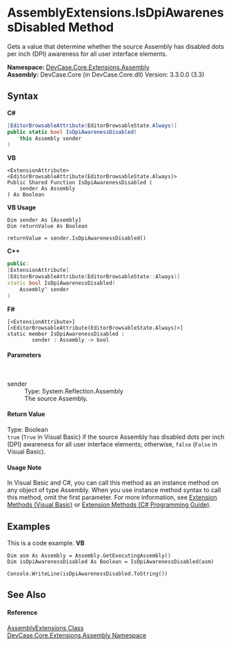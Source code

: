 # AssemblyExtensions.IsDpiAwarenessDisabled Method 
 

Gets a value that determine whether the source Assembly has disabled dots per inch (DPI) awareness for all user interface elements.

**Namespace:**&nbsp;<a href="N_DevCase_Core_Extensions_Assembly">DevCase.Core.Extensions.Assembly</a><br />**Assembly:**&nbsp;DevCase.Core (in DevCase.Core.dll) Version: 3.3.0.0 (3.3)

## Syntax

**C#**<br />
``` C#
[EditorBrowsableAttribute(EditorBrowsableState.Always)]
public static bool IsDpiAwarenessDisabled(
	this Assembly sender
)
```

**VB**<br />
``` VB
<ExtensionAttribute>
<EditorBrowsableAttribute(EditorBrowsableState.Always)>
Public Shared Function IsDpiAwarenessDisabled ( 
	sender As Assembly
) As Boolean
```

**VB Usage**<br />
``` VB Usage
Dim sender As [Assembly]
Dim returnValue As Boolean

returnValue = sender.IsDpiAwarenessDisabled()
```

**C++**<br />
``` C++
public:
[ExtensionAttribute]
[EditorBrowsableAttribute(EditorBrowsableState::Always)]
static bool IsDpiAwarenessDisabled(
	Assembly^ sender
)
```

**F#**<br />
``` F#
[<ExtensionAttribute>]
[<EditorBrowsableAttribute(EditorBrowsableState.Always)>]
static member IsDpiAwarenessDisabled : 
        sender : Assembly -> bool 

```


#### Parameters
&nbsp;<dl><dt>sender</dt><dd>Type: System.Reflection.Assembly<br />The source Assembly.</dd></dl>

#### Return Value
Type: Boolean<br />`true` (`True` in Visual Basic) if the source Assembly has disabled dots per inch (DPI) awareness for all user interface elements; otherwise, `false` (`False` in Visual Basic).

#### Usage Note
In Visual Basic and C#, you can call this method as an instance method on any object of type Assembly. When you use instance method syntax to call this method, omit the first parameter. For more information, see <a href="https://docs.microsoft.com/dotnet/visual-basic/programming-guide/language-features/procedures/extension-methods">Extension Methods (Visual Basic)</a> or <a href="https://docs.microsoft.com/dotnet/csharp/programming-guide/classes-and-structs/extension-methods">Extension Methods (C# Programming Guide)</a>.

## Examples
This is a code example. 
**VB**<br />
``` VB
Dim asm As Assembly = Assembly.GetExecutingAssembly()
Dim isDpiAwarenessDisabled As Boolean = IsDpiAwarenessDisabled(asm)

Console.WriteLine(isDpiAwarenessDisabled.ToString())
```


## See Also


#### Reference
<a href="T_DevCase_Core_Extensions_Assembly_AssemblyExtensions">AssemblyExtensions Class</a><br /><a href="N_DevCase_Core_Extensions_Assembly">DevCase.Core.Extensions.Assembly Namespace</a><br />
